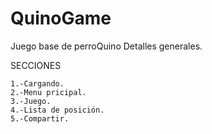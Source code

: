 # QuinoGame
Juego base de perroQuino
Detalles generales.

  SECCIONES
  
    1.-Cargando.
    2.-Menu pricipal.
    3.-Juego.
    4.-Lista de posición.
    5.-Compartir.
    
